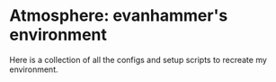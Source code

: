 # Atmosphere: evanhammer's environment

Here is a collection of all the configs and setup scripts to recreate my
environment.
